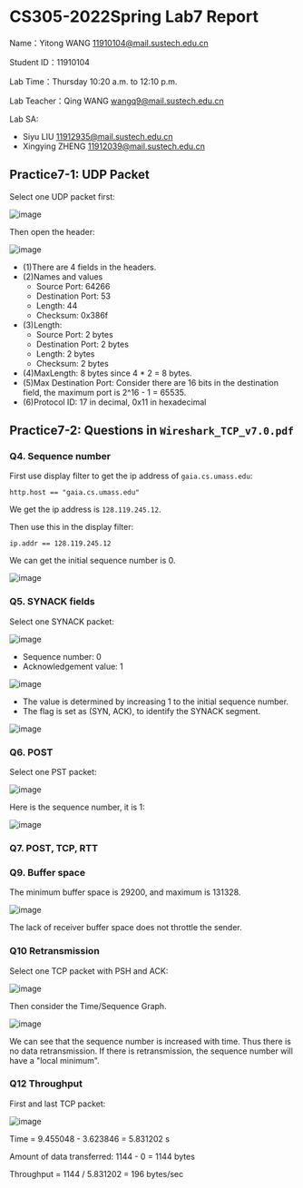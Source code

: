 # CS305-2022Spring Lab7 Report
Name：Yitong WANG 11910104@mail.sustech.edu.cn

Student ID：11910104

Lab Time：Thursday 10:20 a.m. to 12:10 p.m.

Lab Teacher：Qing WANG wangq9@mail.sustech.edu.cn

Lab SA:
- Siyu LIU 11912935@mail.sustech.edu.cn
- Xingying ZHENG 11912039@mail.sustech.edu.cn

## Practice7-1: UDP Packet
Select one UDP packet first:

![image](https://user-images.githubusercontent.com/64548919/161696500-120de7c3-6340-443f-99f4-4edb4607b02b.png)

Then open the header:

![image](https://user-images.githubusercontent.com/64548919/161696660-95876ae4-ea67-451c-ac06-a70c84f2e6f6.png)

- (1)There are 4 fields in the headers.
- (2)Names and values
  - Source Port: 64266
  - Destination Port: 53
  - Length: 44
  - Checksum: 0x386f
- (3)Length:
  - Source Port: 2 bytes
  - Destination Port: 2 bytes
  - Length: 2 bytes
  - Checksum: 2 bytes
- (4)MaxLength: 8 bytes since 4 * 2 = 8 bytes.
- (5)Max Destination Port: Consider there are 16 bits in the destination field, the maximum port is 2^16 - 1 = 65535.
- (6)Protocol ID: 17 in decimal, 0x11 in hexadecimal

## Practice7-2: Questions in `Wireshark_TCP_v7.0.pdf`
### Q4. Sequence number
First use display filter to get the ip address of `gaia.cs.umass.edu`:

```
http.host == "gaia.cs.umass.edu"
```

We get the ip address is `128.119.245.12`.

Then use this in the display filter:

```
ip.addr == 128.119.245.12
```

We can get the initial sequence number is 0.

![image](https://user-images.githubusercontent.com/64548919/161708749-7f35c67f-e0b7-495d-a42c-c4a7a26fc84f.png)

### Q5. SYNACK fields
Select one SYNACK packet: 

![image](https://user-images.githubusercontent.com/64548919/161709403-0cbfbf25-539f-4da9-88ce-2770303d56f0.png)

- Sequence number: 0
- Acknowledgement value: 1

![image](https://user-images.githubusercontent.com/64548919/161709851-47a66dd4-3968-4d17-951b-bfe492edad90.png)

- The value is determined by increasing 1 to the initial sequence number.
- The flag is set as (SYN, ACK), to identify the SYNACK segment.

![image](https://user-images.githubusercontent.com/64548919/161710593-b600fbdc-4782-480a-9f75-9cd698e6e813.png)

### Q6. POST
Select one PST packet:

![image](https://user-images.githubusercontent.com/64548919/161713424-d594f154-6d21-4808-af7a-5544c02572a6.png)

Here is the sequence number, it is 1:

![image](https://user-images.githubusercontent.com/64548919/161713386-69f1bfc9-3d0a-4698-8066-e3147c7eed3e.png)

### Q7. POST, TCP, RTT


### Q9. Buffer space
The minimum buffer space is 29200, and maximum is 131328.

![image](https://user-images.githubusercontent.com/64548919/161721309-08dc0708-114c-41aa-aabb-f7593f116703.png)

The lack of receiver buffer space does not throttle the sender.

### Q10 Retransmission
Select one TCP packet with PSH and ACK:

![image](https://user-images.githubusercontent.com/64548919/161745983-e56fdba6-39ec-458f-bb25-34274350fb11.png)

Then consider the Time/Sequence Graph.

![image](https://user-images.githubusercontent.com/64548919/161746036-74ef81a7-fa63-41b1-be5f-0defb2227910.png)

We can see that the sequence number is increased with time. Thus there is no data retransmission. If there is retransmission, the sequence number will have a "local minimum".

### Q12 Throughput
First and last TCP packet:

![image](https://user-images.githubusercontent.com/64548919/161724911-af788ee5-0bfb-49ff-8a71-6eec81645f66.png)

Time = 9.455048 - 3.623846 = 5.831202 s

Amount of data transferred: 1144 - 0 = 1144 bytes

Throughput = 1144 / 5.831202 = 196 bytes/sec

